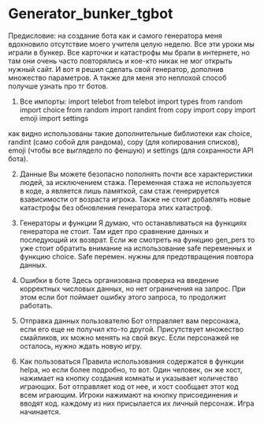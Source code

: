 # Generator_bunker_tgbot

Предисловие: на создание бота как и самого генератора меня вдохновило отсутствие моего учителя целую неделю. Все эти уроки мы играли в бункер. Все карточки и катастрофы мы брали в интернете, но там они очень часто повторялись и кое-кто никак не мог открыть нужный сайт. И вот я решил сделать свой генератор, дополнив множество параметров. А также для меня это неплохой способ получше узнать про тг ботов.

1. Все импорты:
import telebot
from telebot import types
from random import choice
from random import randint
from copy import copy
import emoji
import settings

как видно использованы такие дополнительные библиотеки как choice, randint (само собой для рандома), copy (для копирования списков), emoji (чтобы все выглядело по феншую) и settings (для сохранности API бота).

2. Данные
Вы можете безопасно пополнять почти все характеристики людей, за исключением стажа. Переменная стажа не используется в коде, а является лишь памяткой, сам стаж генерируется взависимости от возраста игрока.
Также не стоит добавлять новые катастрофы без обновления генератора этих катастроф.

3. Генераторы и функции
Я думаю, что останавливаться на функциях генератора не стоит. Там идет про сравнение данных и последующий их возврат.
Если же смотреть на функцию gen_pers то уже стоит обратить внимание на использование safe переменных и функцию choice. Safe перемен. нужны для предотвращения повтора данных.

4. Ошибки в боте
Здесь организована проверка на введение корректных числовых данных, но нет ограничения на запрос. При этом если бот поймает ошибку этого запроса, то продолжит работать.

5. Отправка данных пользователю
Бот отправляет вам персонажа, если его еще не получил кто-то другой. Присутствует множество смайликов, их можно менять на свой вкус. Если персонажей не осталось, нужно ждать новую игру.

6. Как пользоваться
Правила использования содержатся в функции helpa, но если более подробно, то вот.
Один человек, он же хост, нажимает на кнопку создания комнаты и указывает количество играющих. Бот отправляет код от нее, и хост сообщает этот код всем играющим. Игроки нажимают на кнопку присоединения и вводят код. каждому из них присылается их личный персонаж. Игра начинается.
